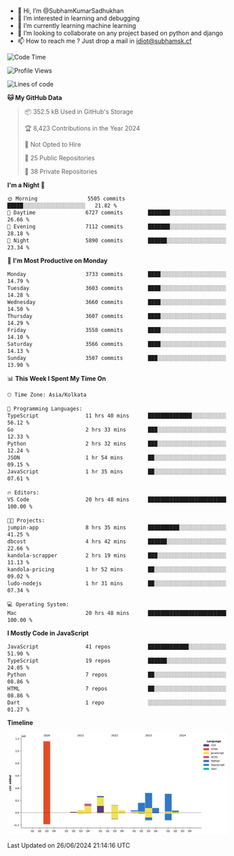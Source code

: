 - 👋 Hi, I’m @SubhamKumarSadhukhan
- 👀 I’m interested in learning and debugging
- 🌱 I’m currently learning machine learning
- 💞️ I’m looking to collaborate on any project based on python and django
- 📫 How to reach me ?
      Just drop a mail in idiot@subhamsk.cf

<!---
SubhamKumarSadhukhan/SubhamKumarSadhukhan is a ✨ special ✨ repository because its `README.md` (this file) appears on your GitHub profile.
You can click the Preview link to take a look at your changes.
--->


<!--START_SECTION:waka-->
![Code Time](http://img.shields.io/badge/Code%20Time-2%2C268%20hrs%2023%20mins-blue)

![Profile Views](http://img.shields.io/badge/Profile%20Views-1-blue)

![Lines of code](https://img.shields.io/badge/From%20Hello%20World%20I%27ve%20Written-2.7%20million%20lines%20of%20code-blue)

**🐱 My GitHub Data** 

> 📦 352.5 kB Used in GitHub's Storage 
 > 
> 🏆 8,423 Contributions in the Year 2024
 > 
> 🚫 Not Opted to Hire
 > 
> 📜 25 Public Repositories 
 > 
> 🔑 38 Private Repositories 
 > 
**I'm a Night 🦉** 

```text
🌞 Morning                5505 commits        █████░░░░░░░░░░░░░░░░░░░░   21.82 % 
🌆 Daytime                6727 commits        ███████░░░░░░░░░░░░░░░░░░   26.66 % 
🌃 Evening                7112 commits        ███████░░░░░░░░░░░░░░░░░░   28.18 % 
🌙 Night                  5890 commits        ██████░░░░░░░░░░░░░░░░░░░   23.34 % 
```
📅 **I'm Most Productive on Monday** 

```text
Monday                   3733 commits        ████░░░░░░░░░░░░░░░░░░░░░   14.79 % 
Tuesday                  3603 commits        ████░░░░░░░░░░░░░░░░░░░░░   14.28 % 
Wednesday                3660 commits        ████░░░░░░░░░░░░░░░░░░░░░   14.50 % 
Thursday                 3607 commits        ████░░░░░░░░░░░░░░░░░░░░░   14.29 % 
Friday                   3558 commits        ████░░░░░░░░░░░░░░░░░░░░░   14.10 % 
Saturday                 3566 commits        ████░░░░░░░░░░░░░░░░░░░░░   14.13 % 
Sunday                   3507 commits        ███░░░░░░░░░░░░░░░░░░░░░░   13.90 % 
```


📊 **This Week I Spent My Time On** 

```text
🕑︎ Time Zone: Asia/Kolkata

💬 Programming Languages: 
TypeScript               11 hrs 40 mins      ██████████████░░░░░░░░░░░   56.12 % 
Go                       2 hrs 33 mins       ███░░░░░░░░░░░░░░░░░░░░░░   12.33 % 
Python                   2 hrs 32 mins       ███░░░░░░░░░░░░░░░░░░░░░░   12.24 % 
JSON                     1 hr 54 mins        ██░░░░░░░░░░░░░░░░░░░░░░░   09.15 % 
JavaScript               1 hr 35 mins        ██░░░░░░░░░░░░░░░░░░░░░░░   07.61 % 

🔥 Editors: 
VS Code                  20 hrs 48 mins      █████████████████████████   100.00 % 

🐱‍💻 Projects: 
jumpin-app               8 hrs 35 mins       ██████████░░░░░░░░░░░░░░░   41.25 % 
dbcost                   4 hrs 42 mins       ██████░░░░░░░░░░░░░░░░░░░   22.66 % 
kandola-scrapper         2 hrs 19 mins       ███░░░░░░░░░░░░░░░░░░░░░░   11.13 % 
kandola-pricing          1 hr 52 mins        ██░░░░░░░░░░░░░░░░░░░░░░░   09.02 % 
ludo-nodejs              1 hr 31 mins        ██░░░░░░░░░░░░░░░░░░░░░░░   07.34 % 

💻 Operating System: 
Mac                      20 hrs 48 mins      █████████████████████████   100.00 % 
```

**I Mostly Code in JavaScript** 

```text
JavaScript               41 repos            █████████████░░░░░░░░░░░░   51.90 % 
TypeScript               19 repos            ██████░░░░░░░░░░░░░░░░░░░   24.05 % 
Python                   7 repos             ██░░░░░░░░░░░░░░░░░░░░░░░   08.86 % 
HTML                     7 repos             ██░░░░░░░░░░░░░░░░░░░░░░░   08.86 % 
Dart                     1 repo              ░░░░░░░░░░░░░░░░░░░░░░░░░   01.27 % 
```



**Timeline**

![Lines of Code chart](https://raw.githubusercontent.com/SubhamKumarSadhukhan/SubhamKumarSadhukhan/main/assets/bar_graph.png)


 Last Updated on 26/06/2024 21:14:16 UTC
<!--END_SECTION:waka-->
